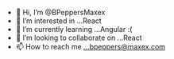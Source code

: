 - 👋 Hi, I’m @BPeppersMaxex
- 👀 I’m interested in ...React
- 🌱 I’m currently learning ...Angular :(
- 💞️ I’m looking to collaborate on ...React
- 📫 How to reach me ...bpeppers@maxex.com

<!---
BPeppersMaxex/BPeppersMaxex is a ✨ special ✨ repository because its `README.md` (this file) appears on your GitHub profile.
You can click the Preview link to take a look at your changes.
--->
